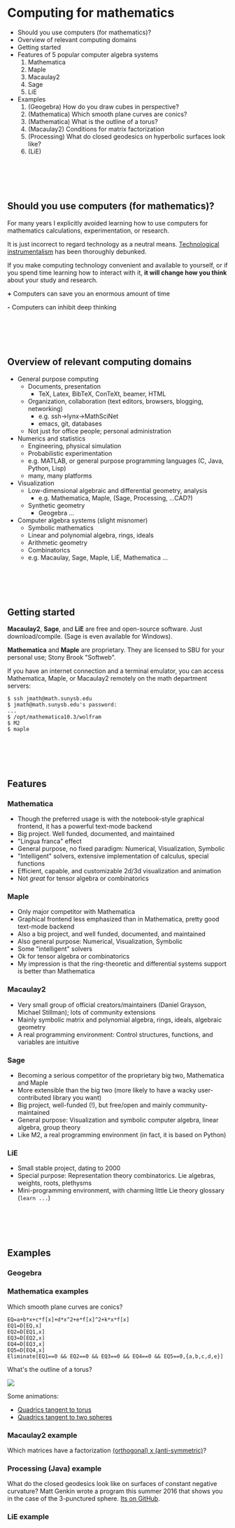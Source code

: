 Computing for mathematics
=========================

- Should you use computers (for mathematics)?
- Overview of relevant computing domains
- Getting started
- Features of 5 popular computer algebra systems
    1. Mathematica
    2. Maple
    3. Macaulay2
    4. Sage
    5. LiE
- Examples
    1. (Geogebra) How do you draw cubes in perspective?
    2. (Mathematica) Which smooth plane curves are conics?
    3. (Mathematica) What is the outline of a torus?
    4. (Macaulay2) Conditions for matrix factorization
    5. (Processing) What do closed geodesics on hyperbolic surfaces look like?
    6. (LiE)

\
\
\
Should you use computers (for mathematics)?
------------------------------------------- 

For many years I explicitly avoided learning how to use computers for mathematics calculations, experimentation, or research.

It is just incorrect to regard technology as a neutral means. [Technological instrumentalism](https://en.wikipedia.org/wiki/Instrumental_conception_of_technology) has been thoroughly debunked.

If you make computing technology convenient and available to yourself, or if you spend time learning how to interact with it, **it will change how you think** about your study and research.

**+** Computers can save you an enormous amount of time

**-** Computers can inhibit deep thinking

\
\
\
Overview of relevant computing domains
-----------------------------

- General purpose computing
    - Documents, presentation
        - TeX, Latex, BibTeX, ConTeXt, beamer, HTML
    - Organization, collaboration (text editors, browsers, blogging, networking)
        - e.g. ssh->lynx->MathSciNet
        - emacs, git, databases
    - Not just for office people; personal administration
- Numerics and statistics
    - Engineering, physical simulation
    - Probabilistic experimentation
    - e.g. MATLAB, or general purpose programming languages (C, Java, Python, Lisp)
    - many, many platforms
- Visualization
    - Low-dimensional algebraic and differential geometry, analysis
        - e.g. Mathematica, Maple, (Sage, Processing, ...CAD?)
    - Synthetic geometry
        - Geogebra ... 
- Computer algebra systems (slight misnomer)
    - Symbolic mathematics
    - Linear and polynomial algebra, rings, ideals
    - Arithmetic geometry
    - Combinatorics
    - e.g. Macaulay, Sage, Maple, LiE, Mathematica ...

\
\
\
Getting started
---------------

**Macaulay2**, **Sage**, and **LiE** are free and open-source software. Just download/compile. (Sage is even available for Windows).

**Mathematica** and **Maple** are proprietary. They are licensed to SBU for your personal use; Stony Brook "Softweb".

If you have an internet connection and a terminal emulator, you can access Mathematica, Maple, or Macaulay2 remotely on 
the math department servers:

```
$ ssh jmath@math.sunysb.edu
$ jmath@math.sunysb.edu's password:
...
$ /opt/mathematica10.3/wolfram
$ M2
$ maple
```


\
\
\
Features
-----------

### Mathematica

- Though the preferred usage is with the notebook-style graphical frontend, it has a powerful text-mode backend
- Big project. Well funded, documented, and maintained
- "Lingua franca" effect
- General purpose, no fixed paradigm: Numerical, Visualization, Symbolic
- "Intelligent" solvers, extensive implementation of calculus, special functions 
- Efficient, capable, and customizable 2d/3d visualization and animation
- Not *great* for tensor algebra or combinatorics

### Maple

- Only major competitor with Mathematica
- Graphical frontend less emphasized than in Mathematica, pretty good text-mode backend
- Also a big project, and well funded, documented, and maintained
- Also general purpose: Numerical, Visualization, Symbolic
- Some "intelligent" solvers
- Ok for tensor algebra or combinatorics
- My impression is that the ring-theoretic and differential systems support is better than Mathematica

### Macaulay2

- Very small group of official creators/maintainers (Daniel Grayson, Michael Stillman); lots of community extensions
- Mainly symbolic matrix and polynomial algebra, rings, ideals, algebraic geometry
- A real programming environment: Control structures, functions, and variables are intuitive

### Sage

- Becoming a serious competitor of the proprietary big two, Mathematica and Maple
- More extensible than the big two (more likely to have a wacky user-contributed library you want)
- Big project, well-funded (!), but free/open and mainly community-maintained
- General purpose: Visualization and symbolic computer algebra, linear algebra, group theory
- Like M2, a real programming environment (in fact, it is based on Python)

### LiE

- Small stable project, dating to 2000
- Special purpose: Representation theory combinatorics. Lie algebras, weights, roots, plethysms
- Mini-programming environment, with charming little Lie theory glossary (`learn ...`) 

\
\
\
Examples
--------

### Geogebra

### Mathematica examples

Which smooth plane curves are conics?
```
EQ=a+b*x+c*f[x]+d*x^2+e*f[x]^2+k*x*f[x]
EQ1=D[EQ,x]
EQ2=D[EQ1,x]
EQ3=D[EQ2,x]
EQ4=D[EQ3,x]
EQ5=D[EQ4,x]
Eliminate[EQ1==0 && EQ2==0 && EQ3==0 && EQ4==0 && EQ5==0,{a,b,c,d,e}]
```
What's the outline of a torus?

![](torus2PointsOfView.png)

Some animations:
- [Quadrics tangent to torus](http://www.math.stonybrook.edu/~jmath/pill.mp4)
- [Quadrics tangent to two spheres](http://www.math.stonybrook.edu/~jmath/cd.mp4)

### Macaulay2 example

Which matrices have a factorization [(orthogonal) x (anti-symmetric)](https://en.wikipedia.org/wiki/Essential_matrix)?

### Processing (Java) example

What do the closed geodesics look like on surfaces of constant negative curvature?
Matt Genkin wrote a program this summer 2016 that shows you in the case of the 3-punctured sphere. [Its on GitHub](http://github.com/mgenkin/geodesics_on_pants).

### LiE example

